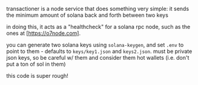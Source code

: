 transactioner is a node service that does something very simple: it sends the minimum amount of solana back and forth between two keys

in doing this, it acts as a "healthcheck" for a solana rpc node, such as the ones at [https://o7node.com]. 

you can generate two solana keys using `solana-keygen`, and set `.env` to point to them - defaults to `keys/key1.json` and `keys2.json`. must be private json keys, so be careful w/ them and consider them hot wallets (i.e. don't put a ton of sol in them)

this code is super rough!

